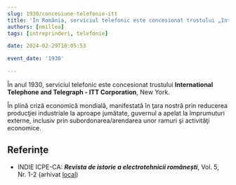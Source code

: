 ```yaml
---
slug: 1930/concesiune-telefonie-itt
title: 'În România, serviciul telefonic este concesionat trustului „International Telephone and Telegraph” (ITT)'
authors: [nmillea]
tags: [intreprinderi, telefonie]

date: 2024-02-29T10:05:53

event_date: '1930'

---
```


În anul 1930, serviciul telefonic este concesionat trustului **International Telephone and Telegraph - ITT Corporation**, New York.

<!-- truncate -->

În plină criză economică mondială, manifestată în ţara nostră prin
reducerea producţiei industriale la aproape jumătate, guvernul a apelat la
împrumuturi externe, inclusiv prin subordonarea/arendarea unor ramuri şi activităţi
economice.

## Referințe

- INDIE ICPE-CA: _**Revista de istorie a electrotehnicii românești**_, Vol. 5, Nr. 1-2 (arhivat [local](https://cronica-it.github.io/arhiva/#2019))
